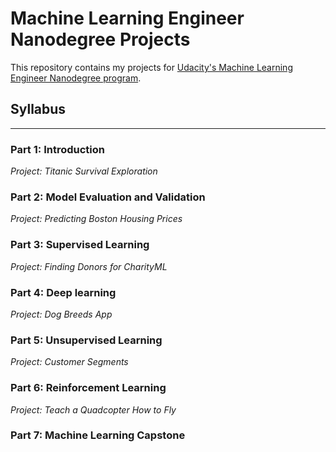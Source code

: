 # Machine Learning Engineer Nanodegree Projects

This repository contains my projects for [Udacity's Machine Learning Engineer Nanodegree program](https://eg.udacity.com/course/machine-learning-engineer-nanodegree--nd009).

## Syllabus
---


### Part 1: Introduction

*Project: Titanic Survival Exploration*

### Part 2: Model Evaluation and Validation

*Project: Predicting Boston Housing Prices*

### Part 3: Supervised Learning

*Project: Finding Donors for CharityML*

### Part 4: Deep learning

*Project: Dog Breeds App*

### Part 5: Unsupervised Learning

*Project: Customer Segments* 

### Part 6: Reinforcement Learning

*Project: Teach a Quadcopter How to Fly*

### Part 7: Machine Learning Capstone
